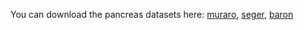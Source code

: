 You can download the pancreas datasets here: [muraro](https://bioinfo.nankai.edu.cn/HDMC_data/muraro.csv), [seger](https://bioinfo.nankai.edu.cn/HDMC_data/seger.csv), [baron](https://bioinfo.nankai.edu.cn/HDMC_data/baron.csv)
